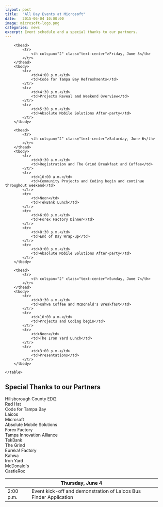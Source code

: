 ```yaml
---
layout: post
title:  "All Day Events at Microsoft"
date:   2015-06-04 10:00:00
image: microsoft-logo.png
categories: news
excerpt: Event schedule and a special thanks to our partners.
---
```


<div class="table-responsive">
	<table class="table table-condensed table-striped">
		<thead>
			<tr>
				<th colspan="2" class="text-center">Thursday, June 4</th>
			</tr>
		</thead>
		<tbody>
			<tr>
				<td>2:00 p.m.</td>
				<td>Event kick-off and demonstration of Laicos Bus Finder Application</td>
			</tr>
		</tbody>

		<thead>
			<tr>
				<th colspan="2" class="text-center">Friday, June 5</th>
			</tr>
		</thead>
		<tbody>
			<tr>
				<td>4:00 p.m.</td>
				<td>Code for Tampa Bay Refreshments</td>
			</tr>
			<tr>
				<td>4:30 p.m.</td>
				<td>Projects Reveal and Weekend Overview</td>
			</tr>
			<tr>
				<td>5:30 p.m.</td>
				<td>Absolute Mobile Solutions After-party</td>
			</tr>
		</tbody>

		<thead>
			<tr>
				<th colspan="2" class="text-center">Saturday, June 6</th>
			</tr>
		</thead>
		<tbody>
			<tr>
				<td>9:30 a.m.</td>
				<td>Registration and The Grind Breakfast and Coffee</td>
			</tr>
			<tr>
				<td>10:00 a.m.</td>
				<td>Community Projects and Coding begin and continue throughout weekend</td>
			</tr>
			<tr>
				<td>Noon</td>
				<td>TekBank Lunch</td>
			</tr>
			<tr>
				<td>6:00 p.m.</td>
				<td>Forex Factory Dinner</td>
			</tr>
			<tr>
				<td>8:30 p.m.</td>
				<td>End of Day Wrap-up</td>
			</tr>
			<tr>
				<td>9:00 p.m.</td>
				<td>Absolute Mobile Solutions After-party</td>
			</tr>
		</tbody>

		<thead>
			<tr>
				<th colspan="2" class="text-center">Sunday, June 7</th>
			</tr>
		</thead>
		<tbody>
			<tr>
				<td>9:30 a.m.</td>
				<td>Kahwa Coffee and McDonald's Breakfast</td>
			</tr>
			<tr>
				<td>10:00 a.m.</td>
				<td>Projects and Coding begin</td>
			</tr>
			<tr>
				<td>Noon</td>
				<td>The Iron Yard Lunch</td>
			</tr>
			<tr>
				<td>3:00 p.m.</td>
				<td>Presentations</td>
			</tr>
		</tbody>

	</table>
</div>

<h2>Special Thanks to our Partners</h2>

<div class="row">
	<div class="col-sm-6 col-md-4">Hillsborough County EDi2</div>
	<div class="col-sm-6 col-md-4">Red Hat</div>
	<div class="col-sm-6 col-md-4">Code for Tampa Bay</div>
	<div class="col-sm-6 col-md-4">Laicos</div>
	<div class="col-sm-6 col-md-4">Microsoft</div>
	<div class="col-sm-6 col-md-4">Absolute Mobile Solutions</div>
	<div class="col-sm-6 col-md-4">Forex Factory</div>
	<div class="col-sm-6 col-md-4">Tampa Innovation Alliance</div>
	<div class="col-sm-6 col-md-4">TekBank</div>
	<div class="col-sm-6 col-md-4">The Grind</div>
	<div class="col-sm-6 col-md-4">Eureka! Factory</div>
	<div class="col-sm-6 col-md-4">Kahwa</div>
	<div class="col-sm-6 col-md-4">Iron Yard</div>
	<div class="col-sm-6 col-md-4">McDonald's</div>
	<div class="col-sm-6 col-md-4">CastleRoc</div>
</div>
